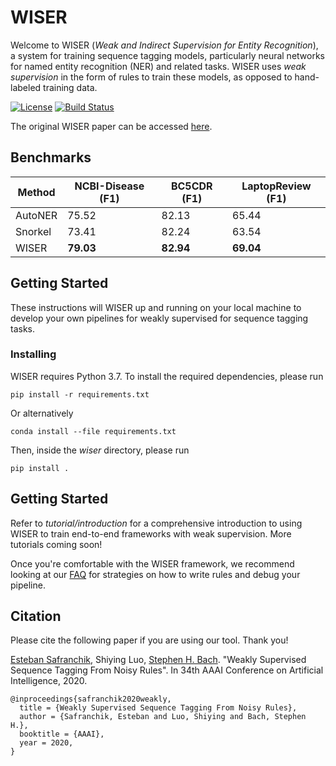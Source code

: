 # WISER


Welcome to WISER (*Weak and Indirect Supervision for Entity Recognition*), a system for training sequence tagging models, particularly neural networks for named entity recognition (NER) and related tasks. WISER uses *weak supervision* in the form of rules to train these models, as opposed to hand-labeled training data.

[![License](https://img.shields.io/badge/License-Apache%202.0-blue.svg)](https://opensource.org/licenses/Apache-2.0)
[![Build Status](https://travis-ci.com/BatsResearch/wiser.svg?branch=master)](https://travis-ci.com/BatsResearch/wiser)

The original WISER paper can be accessed [here](http://cs.brown.edu/people/sbach/files/safranchik-aaai20.pdf).

## Benchmarks

| Method | NCBI-Disease (F1) | BC5CDR (F1) | LaptopReview (F1) |
| ------------- |-------------| -----| -----|
| AutoNER | 75.52 | 82.13 | 65.44 |
| Snorkel | 73.41 | 82.24 | 63.54 |
| WISER | **79.03** | **82.94** | **69.04** |

## Getting Started

These instructions will WISER up and running on your local machine to develop your own pipelines for weakly supervised for sequence tagging tasks.

### Installing

WISER requires Python 3.7. To install the required dependencies, please run

```
pip install -r requirements.txt
```

Or alternatively

```
conda install --file requirements.txt
```

Then, inside the *wiser* directory, please run

```
pip install .
```

## Getting Started

Refer to *tutorial/introduction* for a comprehensive introduction to using WISER to train end-to-end frameworks with weak supervision. More tutorials coming soon!

Once you're comfortable with the WISER framework, we recommend looking at our [FAQ](https://github.com/BatsResearch/wiser/blob/master/FAQ.md) for strategies on how to write rules and debug your pipeline.

## Citation

Please cite the following paper if you are using our tool. Thank you!

[Esteban Safranchik](https://www.linkedin.com/in/safranchik/), Shiying Luo, [Stephen H. Bach](http://cs.brown.edu/people/sbach/). "Weakly Supervised Sequence Tagging From Noisy Rules". In 34th AAAI Conference on Artificial Intelligence, 2020.

```
@inproceedings{safranchik2020weakly,
  title = {Weakly Supervised Sequence Tagging From Noisy Rules}, 
  author = {Safranchik, Esteban and Luo, Shiying and Bach, Stephen H.}, 
  booktitle = {AAAI}, 
  year = 2020, 
}
```
